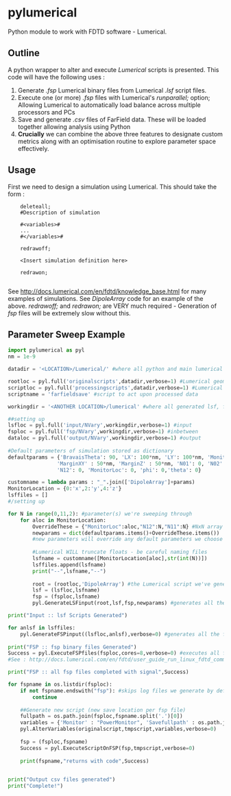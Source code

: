 pylumerical
===========

Python module to work with FDTD software - Lumerical.

Outline
-------

A python wrapper to alter and execute _Lumerical_ scripts is presented. This code will have the following uses :

1. Generate _.fsp_ Lumerical binary files from Lumerical _.lsf_ script files.
2. Execute one (or more) _.fsp_ files with Lumerical's _runparallel;_ option; Allowing Lumerical to automatically load balance across multiple processors and PCs
3. Save and generate _.csv_ files of FarField data. These will be loaded together allowing analysis using Python
4. **Crucially** we can combine the above three features to designate custom metrics along with an optimisation routine to explore parameter space effectively.

Usage
-----
First we need to design a simulation using Lumerical. This should take the form :

```
    deleteall;
    #Description of simulation
    
    #<variables>#
    ...
    #</variables>#
    
    redrawoff;
    
    <Insert simulation definition here>
    
    redrawon;
    
```
See http://docs.lumerical.com/en/fdtd/knowledge_base.html for many examples of simulations. See _DipoleArray_ code for an example of the above. _redrawoff;_ and _redrawon;_ are VERY much required - Generation of _fsp_ files will be extremely slow without this.

Parameter Sweep Example
-----------------------

```python
import pylumerical as pyl
nm = 1e-9

datadir = '<LOCATION>/Lumerical/' #where all python and main lumerical scripts live

rootloc = pyl.full('originalscripts',datadir,verbose=1) #Lumerical geometry scripts to play with
scriptloc = pyl.full('processingscripts',datadir,verbose=1) #Lumerical scripts to act on processed data
scriptname = 'farfieldsave' #script to act upon processed data

workingdir = '<ANOTHER LOCATION>/lumerical' #where all generated lsf, fsp and csv files live - potentially ALOT of data!

##setting up
lsfloc = pyl.full('input/NVary',workingdir,verbose=1) #input
fsploc = pyl.full('fsp/NVary',workingdir,verbose=1) #inbetween
dataloc = pyl.full('output/NVary',workingdir,verbose=1) #output
   
#Default parameters of simulation stored as dictionary
defaultparams = {'BravaisTheta': 90, 'LX': 100*nm, 'LY': 100*nm, 'MonitorMargin': 50*nm,
                'MarginXY' : 50*nm, 'MarginZ' : 50*nm, 'N01': 0, 'N02': 0, 'N11': 0, 
                'N12': 0, 'MonitorLoc': 0, 'phi': 0,'theta': 0}

customname = lambda params : "_".join(['DipoleArray']+params)
MonitorLocation = {0:'x',2:'y',4:'z'}
lsffiles = []
#/setting up

for N in range(0,11,2): #parameter(s) we're sweeping through
    for aloc in MonitorLocation:
        OverrideThese = {"MonitorLoc":aloc,"N12":N,"N11":N} #NxN array
        newparams = dict(defaultparams.items()+OverrideThese.items())
        #new parameters will override any default parameters we choose
        
        #Lumerical WILL truncate floats - be careful naming files
        lsfname = customname([MonitorLocation[aloc],str(int(N))]) 
        lsffiles.append(lsfname)
        print("--",lsfname,"--")
        
        root = (rootloc,'DipoleArray') #the Lumerical script we've generated beforehand
        lsf = (lsfloc,lsfname)
        fsp = (fsploc,lsfname)
        pyl.GenerateLSFinput(root,lsf,fsp,newparams) #generates all the lsf files for the parameter sweep

print("Input :: lsf Scripts Generated")        

for anlsf in lsffiles:
    pyl.GenerateFSPinput((lsfloc,anlsf),verbose=0) #generates all the fsp files - requires GUI license of Lumerical
    
print("FSP :: fsp binary files Generated")
Success = pyl.ExecuteFSPfiles(fsploc,cores=8,verbose=0) #executes all fsp files in a given directory
#See : http://docs.lumerical.com/en/fdtd/user_guide_run_linux_fdtd_command_line_multi.html

print("FSP :: all fsp files completed with signal",Success)

for fspname in os.listdir(fsploc):
    if not fspname.endswith("fsp"): #skips log files we generate by default (can be turned off in GenerateFSPinput)
        continue
    
    ##Generate new script (new save location per fsp file)
    fullpath = os.path.join(fsploc,fspname.split('.')[0])
    variables = {'Monitor' : "PowerMonitor", 'Savefullpath' : os.path.join(dataloc,fspname)}
    pyl.AlterVariables(originalscript,tmpscript,variables,verbose=0)
    
    fsp = (fsploc,fspname)
    Success = pyl.ExecuteScriptOnFSP(fsp,tmpscript,verbose=0)
    
    print(fspname,"returns with code",Success)
    

print("Output csv files generated")
print("Complete!")

```
